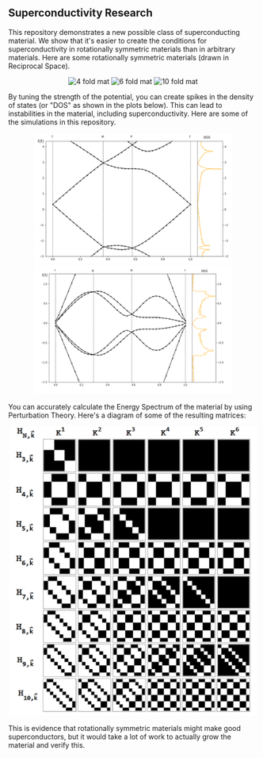 

## Superconductivity Research

This repository demonstrates a new possible class of superconducting material. We show that it's easier to create the conditions for superconductivity in rotationally symmetric materials than in arbitrary materials. 
Here are some rotationally symmetric materials (drawn in Reciprocal Space).

<p align="center">
<img src="/images/2.png" alt="4 fold mat" width="250"/>
<img src="/images/3.png" alt="6 fold mat" width="250"/>
<img src="/images/4.png" alt="10 fold mat" width="250"/>
</p>



By tuning the strength of the potential, you can create spikes in the density of states (or "DOS" as shown in the plots below). This can lead to instabilities in the material, including superconductivity. Here are some of the simulations in this repository.

<p align="center">
<img src="/images/5.png" alt="4 fold band" width="400"/>
<img src="/images/6.png" alt="6 fold band" width="400"/>
<!-- <img src="/images/7.png" alt="10 fold band" width="400"/> -->
</p>


You can accurately calculate the Energy Spectrum of the material by using Perturbation Theory. Here's a diagram of some of the resulting matrices:

<p align="center">
<img src="/images/12.png" alt="matrices" width="500"/>
</p>

This is evidence that rotationally symmetric materials might make good superconductors, but it would take a lot of work to actually grow the material and verify this. 

